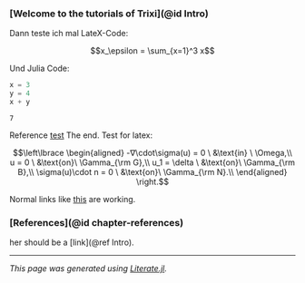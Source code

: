 ### [Welcome to the tutorials of Trixi](@id Intro)
Dann teste ich mal LateX-Code:

```math
x_\epsilon = \sum_{x=1}^3 x
```

Und Julia Code:

```julia
x = 3
y = 4
x + y
```

```
7
```

Reference [test](@ref)
The end.
Test for latex:
```math
\left\lbrace
\begin{aligned}
-∇\cdot\sigma(u) = 0 \ &\text{in} \ \Omega,\\
u = 0 \ &\text{on}\ \Gamma_{\rm G},\\
u_1 = \delta \ &\text{on}\ \Gamma_{\rm B},\\
\sigma(u)\cdot n = 0 \ &\text{on}\  \Gamma_{\rm N}.\\
\end{aligned}
\right.
```

Normal links like [this](https://github.com/bennibolm/Trixi.jl) are working.

### [References](@id chapter-references)

her should be a [link](@ref Intro).

---

*This page was generated using [Literate.jl](https://github.com/fredrikekre/Literate.jl).*

